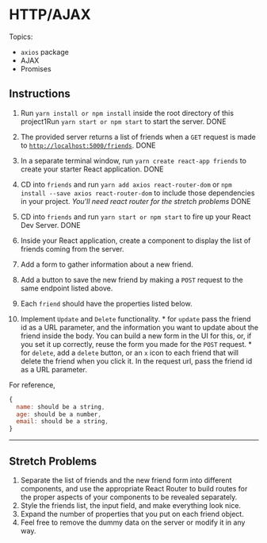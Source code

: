 # HTTP/AJAX

Topics:

* `axios` package
* AJAX
* Promises

## Instructions

1.  Run `yarn install or npm install` inside the root directory of this project1Run `yarn start or npm start` to start the server.
DONE
2.  The provided server returns a list of friends when a `GET` request is made to [`http://localhost:5000/friends`](http://localhost:5000/friends).
DONE
3.  In a separate terminal window, run `yarn create react-app friends` to create your starter React application.
DONE
4.  CD into `friends` and run `yarn add axios react-router-dom` or `npm install --save axios react-router-dom` to include those dependencies in your project. _You'll need react router for the stretch problems_
DONE
5.  CD into `friends` and run `yarn start or npm start` to fire up your React Dev Server.
DONE
6.  Inside your React application, create a component to display the list of friends coming from the server.

7.  Add a form to gather information about a new friend.

8.  Add a button to save the new friend by making a `POST` request to the same endpoint listed above.

9.  Each `friend` should have the properties listed below.

10.  Implement `Update` and `Delete` functionality.
    * for `update` pass the friend id as a URL parameter, and the information you want to update about the friend inside the body. You can build a new form in the UI for this, or, if you set it up correctly, reuse the form you made for the `POST` request.
    * for `delete`, add a `delete` button, or an `x` icon to each friend that will delete the friend when you click it. In the request url, pass the friend id as a URL parameter.

For reference, 
```js
{
  name: should be a string,
  age: should be a number,
  email: should be a string,
}
```

---

## Stretch Problems

1.  Separate the list of friends and the new friend form into different components, and use the appropriate React Router to build routes for the proper aspects of your components to be revealed separately.
1.  Style the friends list, the input field, and make everything look nice.
1.  Expand the number of properties that you put on each friend object.
1.  Feel free to remove the dummy data on the server or modify it in any way.
